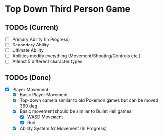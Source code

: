 # Top Down Third Person Game

## TODOs (Current)
- [ ] Primary Ability (In Progress)
- [ ] Secondary Ability
- [ ] Ultimate Ability
- [ ] Abilities modify everything (Movement/Shooting/Controls etc.)
- [ ] Atleast 5 different character types

## TODOs (Done)
- [X] Player Movement
    - [X] Basic Player Movement
    - [X] Top-down camera similar to old Pokemon games but can be moved 360 deg
    - [X] Basic movement should be similar to Bullet Hell games
        - [X] WASD Movement
        - [X] Run
    - [X] Ability System for Movement (In Progress)
